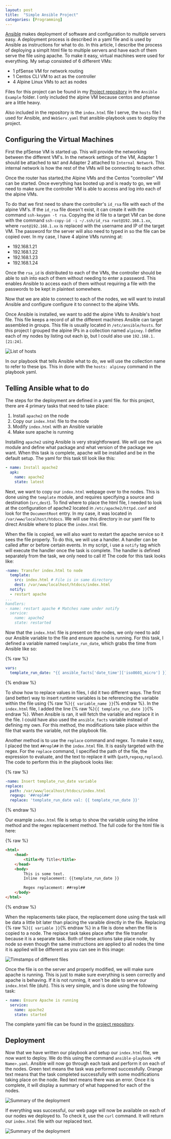 ```yaml
---
layout: post
title:	"Simple Ansible Project"
categories: [Programming]
---
```


[Ansible](https://www.ansible.com/) makes deployment of software and configuration to multiple servers easy.
A deployment process is described in a yaml file and is used by Ansible as instructions for what to do.
In this article, I describe the process of deploying a simplt html file to multiple servers and have each of them serve the file using apache.
To make it easy, virtual machines were used for everything.
My setup consisted of 6 different VMs:

* 1 pfSense VM for network routing
* 1 Centos CLI VM to act as the controller
* 4 Alpine Linux VMs to act as nodes

Files for this project can be found in my [Project repository](https://github.com/B13rg/Projects/tree/master/Ansible%20Example) in the `Ansible Example` folder.  I only included the alpine VM because centos and pfsense are a little heavy.

Also included in the repository is the `index.html` file I serve, the `hosts` file I used for Ansible, and `WebServ.yaml` that ansible-playbook uses to deploy the project.

## Configuring the Virtual Machines

First the pfSense VM is started up.
This will provide the networking between the different VM's.
In the network settings of the VM, Adapter 1 should be attached to `NAT` and Adapter 2 attached to `Internal Network`.
This internal network is how the rest of the VMs will be connecting to each other.

Once the router has started,the Alpine VMs and the Centos "controller" VM can be started.
Once everything has booted up and is ready to go, we will need to make sure the controller VM is able to access and log into each of the alpine VMs.

To do that we first need to share the controller's `id_rsa` file with each of the alpine VM's.
If the `id_rsa` file doesn't exist, it can create it with the command `ssh-keygen -t rsa`.
Copying the id file to a target VM can be done with the command `ssh-copy-id -i ~/.ssh/id_rsa root@192.168.1.xx`, where `root@192.168.1.xx` is replaced with the username and IP of the target VM.
The password for the server will also need to typed in so the file can be copied over.
In my case, I have 4 alpine VMs running at:

* 192.168.1.21
* 192.168.1.22
* 192.168.1.23
* 192.168.1.24

Once the `rsa_id` is distributed to each of the VMs, the controller should be able to ssh into each of them without needing to enter a password.
This enables Ansible to access each of them without requiring a file with the passwords to be kept in plaintext somewhere.

Now that we are able to connect to each of the nodes, we will want to install Ansible and configure configure it to connect to the alpine VMs.

Once Ansible is installed, we want to add the alpine VMs to Ansible's host file.
This file keeps a record of all the different machines Ansible can target assembled in groups.
This file is usually located in `/etc/ansible/hosts`.
for this project I grouped the alpine IPs in a collection named `alpiney`.
I define each of my nodes by listing out each ip, but I could also use `192.168.1.[21:24]`.

![List of hosts](/images/ansibleSetup/ansibleHosts.JPG)

In our playbook that tells Ansible what to do, we will use the collection name to refer to these ips.
This in done with the `hosts: alpiney` command in the playbook yaml.

## Telling Ansible what to do

The steps for the deployment are defined in a yaml file.
for this project, there are 4 primary tasks that need to take place:

1. Install `apache2` on the node
2. Copy our `index.html` file to the node
3. Modify `index.html` with an Ansible variable
4. Make sure apache is running

Installing `apache2` using Ansible is very straightforward.
We will use the `apk` module and define what package and what version of the package we want.
When this task is complete, apache will be installed and be in the default setup.
The yaml for this task till look like this:

```yaml
- name: Install apache2
  apk:
    name: apache2
    state: latest
```

Next, we want to copy our `index.html` webpage over to the nodes.
This is done using the `template` module, and requires specifying a source and destination (`src`,`dest`).
To find where to place the html file, I needed to look at the configuration of apache2 located in `/etc/apache2/httpd.conf` and look for the `DocumentRoot` entry.
In my case, it was located in `/var/www/localhost/htdocs`.
We will use this directory in our yaml file to direct Ansible where to place the `index.html` file.

When the file is copied, we will also want to restart the apache service so it sees the file properly.
To do this, we will use a handler.
A handler can be called after or before certain events.
In my script, i use a `notify` tag which will execute the handler once the task is complete.
The handler is defined separately from the task, we only need to call it!
The code for this task looks like:

```yaml
-name: Transfer index.html to node
  template:
    src: index.html # File is in same directory
    dest: /var/www/localhost/htdocs/index.html
  notify:
  - restart apache
...
handlers:
- name: restart apache # Matches name under notify
  service:
    name: apache2
    state: restarted
```

Now that the `index.html` file is present on the nodes, we only need to add our Ansible variable to the file and ensure apache is running.
For this task, I defined a variable named `template_run_date`, which grabs the time from Ansible like so:

{% raw %}
```yaml
vars:
  template_run_date: "{{ ansible_facts['date_time']['iso8601_micro'] }}"
```
{% endraw %}

To show how to replace values in files, I did it two different ways.
The first (and better) way to insert runtime variables is be referencing the variable within the file using {% raw %}`{{ variable_name }}`{% endraw %}.
In the `index.html` file, I added the line {% raw %}`{{ template_run_date }}`{% endraw %}.
When Ansible is ran, it will fetch the variable and replace it in the file.
I could have also used the `ansible_facts` variable instead of defining my own.
For this method, the modifications take place within the file that wants the variable, not the playbook file.

Another method is to use the `replace` command and regex.
To make it easy, I placed the text `##repl##` in the `index.html` file.
It is easily targeted with the regex.
For the `replace` command, I specified the path of the file, the expression to evaluate, and the text to replace it with (`path`,`regexp`,`replace`).
The code to perform this in the playbook looks like:

{% raw %}
```yaml
-name: Insert template_run_date variable
replace:
  path: /var/www/localhost/htdocs/index.html
  regexp: '##repl##'
  replace: 'template_run_date val: {{ template_run_date }}'
```
{% endraw %}

Our example `index.html` file is setup to show the variable using the inline method and the regex replacement method.
The full code for the html file is here:

{% raw %}
```html
<html>
	<head>
		<title>My Title</title>
	</head>
	<body>
		This is some text.
		Inline replacement: {{template_run_date }}

		Regex replacement: ##repl##
	</body>
</html>
```
{% endraw %}

When the replacements take place, the replacement done using the task will be data a little bit later than placing the varaible directly in the file.
Replacing {% raw %}`{{ variable }}`{% endraw %} in a file is done when the file is copied to a node.
The replace task takes place after the file transfer because it is a separate task.
Both of these actions take place node, by node so even though the same instructions are applied to all nodes the time it is applied will be different as you can see in this image:

![Timstamps of different files](/images/ansibleSetup/inlineVsRegex.JPG)

Once the file is on the server and properly modified, we will make sure apache is running.
This is just to make sure everything is seen correctly and apache is behaving.
If it is not running, it won't be able to serve our `index.html` file (duh).
This is very simple, and is done using the following task:

```yaml
- name: Ensure Apache is running
  service:
    name: apache2
    state: started
```

The complete yaml file can be found in the [project repository](https://github.com/B13rg/Projects/blob/master/Ansible%20Example/WebServ.yaml).

## Deployment

Now that we have written our playbook and setup our `index.html` file, we now want to deploy.
We do this using the command `ansible-playbook <PB Name>.yaml`.
Ansible will now go through each task and perform it on each of the nodes.
Green text means the task was performed successfully.
Orange text means that the task completed successfully with some modifications taking place on the node.
Red text means there was an error.
Once it is complete, it will display a summary of what happened for each of the nodes.

![Summary of the deployment](/images/ansibleSetup/recap.JPG)

If everything was successful, our web page will now be available on each of our nodes we deployed to.
To check it, use the `curl` command.
It will return our `index.html` file with our replaced text.

![Summary of the deployment](/images/ansibleSetup/curlResult.JPG)